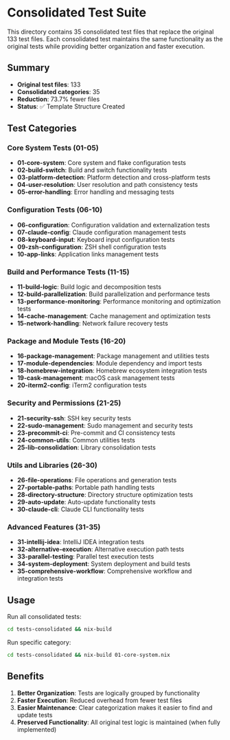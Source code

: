 # Consolidated Test Suite

This directory contains 35 consolidated test files that replace the original 133 test files.
Each consolidated test maintains the same functionality as the original tests while providing
better organization and faster execution.

## Summary
- **Original test files**: 133
- **Consolidated categories**: 35
- **Reduction**: 73.7% fewer files
- **Status**: ✅ Template Structure Created

## Test Categories

### Core System Tests (01-05)
- **01-core-system**: Core system and flake configuration tests
- **02-build-switch**: Build and switch functionality tests  
- **03-platform-detection**: Platform detection and cross-platform tests
- **04-user-resolution**: User resolution and path consistency tests
- **05-error-handling**: Error handling and messaging tests

### Configuration Tests (06-10)
- **06-configuration**: Configuration validation and externalization tests
- **07-claude-config**: Claude configuration management tests
- **08-keyboard-input**: Keyboard input configuration tests
- **09-zsh-configuration**: ZSH shell configuration tests
- **10-app-links**: Application links management tests

### Build and Performance Tests (11-15)
- **11-build-logic**: Build logic and decomposition tests
- **12-build-parallelization**: Build parallelization and performance tests
- **13-performance-monitoring**: Performance monitoring and optimization tests
- **14-cache-management**: Cache management and optimization tests
- **15-network-handling**: Network failure recovery tests

### Package and Module Tests (16-20)
- **16-package-management**: Package management and utilities tests
- **17-module-dependencies**: Module dependency and import tests
- **18-homebrew-integration**: Homebrew ecosystem integration tests
- **19-cask-management**: macOS cask management tests
- **20-iterm2-config**: iTerm2 configuration tests

### Security and Permissions (21-25)
- **21-security-ssh**: SSH key security tests
- **22-sudo-management**: Sudo management and security tests
- **23-precommit-ci**: Pre-commit and CI consistency tests
- **24-common-utils**: Common utilities tests
- **25-lib-consolidation**: Library consolidation tests

### Utils and Libraries (26-30)
- **26-file-operations**: File operations and generation tests
- **27-portable-paths**: Portable path handling tests
- **28-directory-structure**: Directory structure optimization tests
- **29-auto-update**: Auto-update functionality tests
- **30-claude-cli**: Claude CLI functionality tests

### Advanced Features (31-35)
- **31-intellij-idea**: IntelliJ IDEA integration tests
- **32-alternative-execution**: Alternative execution path tests
- **33-parallel-testing**: Parallel test execution tests
- **34-system-deployment**: System deployment and build tests
- **35-comprehensive-workflow**: Comprehensive workflow and integration tests

## Usage

Run all consolidated tests:
```bash
cd tests-consolidated && nix-build
```

Run specific category:
```bash
cd tests-consolidated && nix-build 01-core-system.nix
```

## Benefits

1. **Better Organization**: Tests are logically grouped by functionality
2. **Faster Execution**: Reduced overhead from fewer test files
3. **Easier Maintenance**: Clear categorization makes it easier to find and update tests
4. **Preserved Functionality**: All original test logic is maintained (when fully implemented)
